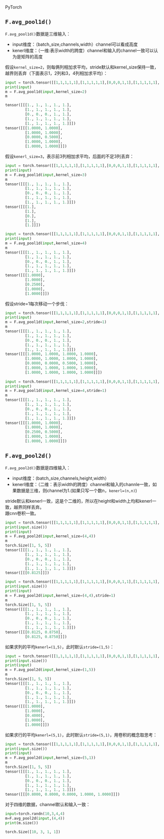 PyTorch
<a name="BUxna"></a>
## `F.avg_pool1d()`
`F.avg_pool1d()`数据是三维输入：

- input维度：（batch_size,channels,width）channel可以看成高度
- kenerl维度：（一维:表示width的跨度）channel和输入的channel一致可以认为是矩阵的高度

假设`kernel_size=2`，则每俩列相加求平均，stride默认和kernel_size保持一致，越界则丢弃（下面表示1，2列和3，4列相加求平均）：
```python
input = torch.tensor([[1,1,1,1,1],[1,1,1,1,1],[0,0,0,1,1],[1,1,1,1,1],[1,1,1,1,1]]).unsqueeze(0).float()
print(input)
m = F.avg_pool1d(input,kernel_size=2)
m

tensor([[[1., 1., 1., 1., 1.],
         [1., 1., 1., 1., 1.],
         [0., 0., 0., 1., 1.],
         [1., 1., 1., 1., 1.],
         [1., 1., 1., 1., 1.]]])
tensor([[[1.0000, 1.0000],
         [1.0000, 1.0000],
         [0.0000, 0.5000],
         [1.0000, 1.0000],
         [1.0000, 1.0000]]])
```
假设`kenerl_size=3`，表示前3列相加求平均，后面的不足3列丢弃：
```python
input = torch.tensor([[1,1,1,1,1],[1,1,1,1,1],[0,0,0,1,1],[1,1,1,1,1],[1,1,1,1,1]]).unsqueeze(0).float()
print(input)
m = F.avg_pool1d(input,kernel_size=3)
m
tensor([[[1., 1., 1., 1., 1.],
         [1., 1., 1., 1., 1.],
         [0., 0., 0., 1., 1.],
         [1., 1., 1., 1., 1.],
         [1., 1., 1., 1., 1.]]])
tensor([[[1.],
         [1.],
         [0.],
         [1.],
         [1.]]])

input = torch.tensor([[1,1,1,1,1],[1,1,1,1,1],[0,0,0,1,1],[1,1,1,1,1],[1,1,1,1,1]]).unsqueeze(0).float()
print(input)
m = F.avg_pool1d(input,kernel_size=4)
m
tensor([[[1., 1., 1., 1., 1.],
         [1., 1., 1., 1., 1.],
         [0., 0., 0., 1., 1.],
         [1., 1., 1., 1., 1.],
         [1., 1., 1., 1., 1.]]])
tensor([[[1.0000],
         [1.0000],
         [0.2500],
         [1.0000],
         [1.0000]]])
```
假设stride=1每次移动一个步伐：
```python
input = torch.tensor([[1,1,1,1,1],[1,1,1,1,1],[0,0,0,1,1],[1,1,1,1,1],[1,1,1,1,1]]).unsqueeze(0).float()
print(input)
m = F.avg_pool1d(input,kernel_size=2,stride=1)
m
tensor([[[1., 1., 1., 1., 1.],
         [1., 1., 1., 1., 1.],
         [0., 0., 0., 1., 1.],
         [1., 1., 1., 1., 1.],
         [1., 1., 1., 1., 1.]]])
tensor([[[1.0000, 1.0000, 1.0000, 1.0000],
         [1.0000, 1.0000, 1.0000, 1.0000],
         [0.0000, 0.0000, 0.5000, 1.0000],
         [1.0000, 1.0000, 1.0000, 1.0000],
         [1.0000, 1.0000, 1.0000, 1.0000]]])
 
input = torch.tensor([[1,1,1,1,1],[1,1,1,1,1],[0,0,0,1,1],[1,1,1,1,1],[1,1,1,1,1]]).unsqueeze(0).float()
print(input)
m = F.avg_pool1d(input,kernel_size=4,stride=1)
m
tensor([[[1., 1., 1., 1., 1.],
         [1., 1., 1., 1., 1.],
         [0., 0., 0., 1., 1.],
         [1., 1., 1., 1., 1.],
         [1., 1., 1., 1., 1.]]])
tensor([[[1.0000, 1.0000],
         [1.0000, 1.0000],
         [0.2500, 0.5000],
         [1.0000, 1.0000],
         [1.0000, 1.0000]]])
```
<a name="TOH4k"></a>
## `F.avg_pool2d()`
`F.avg_pool2d()`数据是四维输入：

- input维度：(batch_size,channels,height,width）
- kenerl维度：（二维：表示width的跨度）channel和输入的channle一致，如果数据是三维，则channel为1.(如果只写一个数n，`kenerl=(n,n)`)

stride默认和kenerl一致，这是个二维的，所以在height和width上均和kenerl一致，越界同样丢弃。<br />跟cnn卷积一致。
```python
input = torch.tensor([[1,1,1,1,1],[1,1,1,1,1],[0,0,0,1,1],[1,1,1,1,1],[1,1,1,1,1]]).unsqueeze(0).float()
print(input.size())
print(input)
m = F.avg_pool2d(input,kernel_size=(4,4))
m
torch.Size([1, 5, 5])
tensor([[[1., 1., 1., 1., 1.],
         [1., 1., 1., 1., 1.],
         [0., 0., 0., 1., 1.],
         [1., 1., 1., 1., 1.],
         [1., 1., 1., 1., 1.]]])
tensor([[[0.8125]]])

input = torch.tensor([[1,1,1,1,1],[1,1,1,1,1],[0,0,0,1,1],[1,1,1,1,1],[1,1,1,1,1]]).unsqueeze(0).float()
print(input.size())
print(input)
m = F.avg_pool2d(input,kernel_size=(4,4),stride=1)
m
torch.Size([1, 5, 5])
tensor([[[1., 1., 1., 1., 1.],
         [1., 1., 1., 1., 1.],
         [0., 0., 0., 1., 1.],
         [1., 1., 1., 1., 1.],
         [1., 1., 1., 1., 1.]]])
tensor([[[0.8125, 0.8750],
         [0.8125, 0.8750]]])
```
如果求列的平均`kenerl=(1,5)`，此时默认`stride=(1,5)`：
```python
input = torch.tensor([[1,1,1,1,1],[1,1,1,1,1],[0,0,0,1,1],[1,1,1,1,1],[1,1,1,1,1]]).unsqueeze(0).float()
print(input.size())
print(input)
m = F.avg_pool2d(input,kernel_size=(1,5))
m
torch.Size([1, 5, 5])
tensor([[[1., 1., 1., 1., 1.],
         [1., 1., 1., 1., 1.],
         [0., 0., 0., 1., 1.],
         [1., 1., 1., 1., 1.],
         [1., 1., 1., 1., 1.]]])
tensor([[[1.0000],
         [1.0000],
         [0.4000],
         [1.0000],
         [1.0000]]])
```
如果求行的平均`kenerl=(5,1)`，此时默认`stride=(5,1)`，用卷积的概念取思考：
```python
input = torch.tensor([[1,1,1,1,1],[1,1,1,1,1],[0,0,0,1,1],[1,1,1,1,1],[1,1,1,1,1]]).unsqueeze(0).float()
print(input.size())
print(input)
m = F.avg_pool2d(input,kernel_size=(5,1))
m
torch.Size([1, 5, 5])
tensor([[[1., 1., 1., 1., 1.],
         [1., 1., 1., 1., 1.],
         [0., 0., 0., 1., 1.],
         [1., 1., 1., 1., 1.],
         [1., 1., 1., 1., 1.]]])
tensor([[[0.8000, 0.8000, 0.8000, 1.0000, 1.0000]]])
```
对于四维的数据，channel默认和输入一致：
```python
input=torch.randn(10,3,4,4)
m=F.avg_pool2d(input,(4,4))
print(m.size())

torch.Size([10, 3, 1, 1])
```
